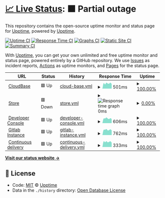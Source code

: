 # [📈 Live Status](https://status.albismart.com): <!--live status--> **🟧 Partial outage**

This repository contains the open-source uptime monitor and status page for [Upptime](https://upptime.js.org), powered by [Upptime](https://github.com/upptime/upptime).

[![Uptime CI](https://github.com/koj-co/upptime/workflows/Uptime%20CI/badge.svg)](https://github.com/koj-co/upptime/actions?query=workflow%3A%22Uptime+CI%22)
[![Response Time CI](https://github.com/koj-co/upptime/workflows/Response%20Time%20CI/badge.svg)](https://github.com/koj-co/upptime/actions?query=workflow%3A%22Response+Time+CI%22)
[![Graphs CI](https://github.com/koj-co/upptime/workflows/Graphs%20CI/badge.svg)](https://github.com/koj-co/upptime/actions?query=workflow%3A%22Graphs+CI%22)
[![Static Site CI](https://github.com/koj-co/upptime/workflows/Static%20Site%20CI/badge.svg)](https://github.com/koj-co/upptime/actions?query=workflow%3A%22Static+Site+CI%22)
[![Summary CI](https://github.com/koj-co/upptime/workflows/Summary%20CI/badge.svg)](https://github.com/koj-co/upptime/actions?query=workflow%3A%22Summary+CI%22)

With [Upptime](https://upptime.js.org), you can get your own unlimited and free uptime monitor and status page, powered entirely by a GitHub repository. We use [Issues](https://github.com/upptime/upptime/issues) as incident reports, [Actions](https://github.com/albismart/uptime/actions) as uptime monitors, and [Pages](https://status.albismart.com) for the status page.

<!--start: status pages-->
<!-- This summary is generated by Upptime (https://github.com/upptime/upptime) -->
<!-- Do not edit this manually, your changes will be overwritten -->
<!-- prettier-ignore -->
| URL | Status | History | Response Time | Uptime |
| --- | ------ | ------- | ------------- | ------ |
| <img alt="" src="https://favicons.githubusercontent.com/albismart.cloud" height="13"> [CloudBase](https://albismart.cloud/) | 🟩 Up | [cloud-base.yml](https://github.com/albismart/uptime/commits/HEAD/history/cloud-base.yml) | <details><summary><img alt="Response time graph" src="./graphs/cloud-base/response-time-week.png" height="20"> 501ms</summary><br><a href="https://status.albismart.com/history/cloud-base"><img alt="Response time 522" src="https://img.shields.io/endpoint?url=https%3A%2F%2Fraw.githubusercontent.com%2Falbismart%2Fuptime%2FHEAD%2Fapi%2Fcloud-base%2Fresponse-time.json"></a><br><a href="https://status.albismart.com/history/cloud-base"><img alt="24-hour response time 448" src="https://img.shields.io/endpoint?url=https%3A%2F%2Fraw.githubusercontent.com%2Falbismart%2Fuptime%2FHEAD%2Fapi%2Fcloud-base%2Fresponse-time-day.json"></a><br><a href="https://status.albismart.com/history/cloud-base"><img alt="7-day response time 501" src="https://img.shields.io/endpoint?url=https%3A%2F%2Fraw.githubusercontent.com%2Falbismart%2Fuptime%2FHEAD%2Fapi%2Fcloud-base%2Fresponse-time-week.json"></a><br><a href="https://status.albismart.com/history/cloud-base"><img alt="30-day response time 510" src="https://img.shields.io/endpoint?url=https%3A%2F%2Fraw.githubusercontent.com%2Falbismart%2Fuptime%2FHEAD%2Fapi%2Fcloud-base%2Fresponse-time-month.json"></a><br><a href="https://status.albismart.com/history/cloud-base"><img alt="1-year response time 522" src="https://img.shields.io/endpoint?url=https%3A%2F%2Fraw.githubusercontent.com%2Falbismart%2Fuptime%2FHEAD%2Fapi%2Fcloud-base%2Fresponse-time-year.json"></a></details> | <details><summary><a href="https://status.albismart.com/history/cloud-base">100.00%</a></summary><a href="https://status.albismart.com/history/cloud-base"><img alt="All-time uptime 98.23%" src="https://img.shields.io/endpoint?url=https%3A%2F%2Fraw.githubusercontent.com%2Falbismart%2Fuptime%2FHEAD%2Fapi%2Fcloud-base%2Fuptime.json"></a><br><a href="https://status.albismart.com/history/cloud-base"><img alt="24-hour uptime 100.00%" src="https://img.shields.io/endpoint?url=https%3A%2F%2Fraw.githubusercontent.com%2Falbismart%2Fuptime%2FHEAD%2Fapi%2Fcloud-base%2Fuptime-day.json"></a><br><a href="https://status.albismart.com/history/cloud-base"><img alt="7-day uptime 100.00%" src="https://img.shields.io/endpoint?url=https%3A%2F%2Fraw.githubusercontent.com%2Falbismart%2Fuptime%2FHEAD%2Fapi%2Fcloud-base%2Fuptime-week.json"></a><br><a href="https://status.albismart.com/history/cloud-base"><img alt="30-day uptime 100.00%" src="https://img.shields.io/endpoint?url=https%3A%2F%2Fraw.githubusercontent.com%2Falbismart%2Fuptime%2FHEAD%2Fapi%2Fcloud-base%2Fuptime-month.json"></a><br><a href="https://status.albismart.com/history/cloud-base"><img alt="1-year uptime 98.23%" src="https://img.shields.io/endpoint?url=https%3A%2F%2Fraw.githubusercontent.com%2Falbismart%2Fuptime%2FHEAD%2Fapi%2Fcloud-base%2Fuptime-year.json"></a></details>
| <img alt="" src="https://favicons.githubusercontent.com/albismart.store" height="13"> [Store](https://albismart.store/) | 🟥 Down | [store.yml](https://github.com/albismart/uptime/commits/HEAD/history/store.yml) | <details><summary><img alt="Response time graph" src="./graphs/store/response-time-week.png" height="20"> 0ms</summary><br><a href="https://status.albismart.com/history/store"><img alt="Response time 234" src="https://img.shields.io/endpoint?url=https%3A%2F%2Fraw.githubusercontent.com%2Falbismart%2Fuptime%2FHEAD%2Fapi%2Fstore%2Fresponse-time.json"></a><br><a href="https://status.albismart.com/history/store"><img alt="24-hour response time 0" src="https://img.shields.io/endpoint?url=https%3A%2F%2Fraw.githubusercontent.com%2Falbismart%2Fuptime%2FHEAD%2Fapi%2Fstore%2Fresponse-time-day.json"></a><br><a href="https://status.albismart.com/history/store"><img alt="7-day response time 0" src="https://img.shields.io/endpoint?url=https%3A%2F%2Fraw.githubusercontent.com%2Falbismart%2Fuptime%2FHEAD%2Fapi%2Fstore%2Fresponse-time-week.json"></a><br><a href="https://status.albismart.com/history/store"><img alt="30-day response time 0" src="https://img.shields.io/endpoint?url=https%3A%2F%2Fraw.githubusercontent.com%2Falbismart%2Fuptime%2FHEAD%2Fapi%2Fstore%2Fresponse-time-month.json"></a><br><a href="https://status.albismart.com/history/store"><img alt="1-year response time 234" src="https://img.shields.io/endpoint?url=https%3A%2F%2Fraw.githubusercontent.com%2Falbismart%2Fuptime%2FHEAD%2Fapi%2Fstore%2Fresponse-time-year.json"></a></details> | <details><summary><a href="https://status.albismart.com/history/store">0.00%</a></summary><a href="https://status.albismart.com/history/store"><img alt="All-time uptime 0.00%" src="https://img.shields.io/endpoint?url=https%3A%2F%2Fraw.githubusercontent.com%2Falbismart%2Fuptime%2FHEAD%2Fapi%2Fstore%2Fuptime.json"></a><br><a href="https://status.albismart.com/history/store"><img alt="24-hour uptime 0.00%" src="https://img.shields.io/endpoint?url=https%3A%2F%2Fraw.githubusercontent.com%2Falbismart%2Fuptime%2FHEAD%2Fapi%2Fstore%2Fuptime-day.json"></a><br><a href="https://status.albismart.com/history/store"><img alt="7-day uptime 0.00%" src="https://img.shields.io/endpoint?url=https%3A%2F%2Fraw.githubusercontent.com%2Falbismart%2Fuptime%2FHEAD%2Fapi%2Fstore%2Fuptime-week.json"></a><br><a href="https://status.albismart.com/history/store"><img alt="30-day uptime 1.38%" src="https://img.shields.io/endpoint?url=https%3A%2F%2Fraw.githubusercontent.com%2Falbismart%2Fuptime%2FHEAD%2Fapi%2Fstore%2Fuptime-month.json"></a><br><a href="https://status.albismart.com/history/store"><img alt="1-year uptime 0.00%" src="https://img.shields.io/endpoint?url=https%3A%2F%2Fraw.githubusercontent.com%2Falbismart%2Fuptime%2FHEAD%2Fapi%2Fstore%2Fuptime-year.json"></a></details>
| <img alt="" src="https://favicons.githubusercontent.com/console.albismart.dev" height="13"> [Developer Console](https://console.albismart.dev/) | 🟩 Up | [developer-console.yml](https://github.com/albismart/uptime/commits/HEAD/history/developer-console.yml) | <details><summary><img alt="Response time graph" src="./graphs/developer-console/response-time-week.png" height="20"> 606ms</summary><br><a href="https://status.albismart.com/history/developer-console"><img alt="Response time 616" src="https://img.shields.io/endpoint?url=https%3A%2F%2Fraw.githubusercontent.com%2Falbismart%2Fuptime%2FHEAD%2Fapi%2Fdeveloper-console%2Fresponse-time.json"></a><br><a href="https://status.albismart.com/history/developer-console"><img alt="24-hour response time 543" src="https://img.shields.io/endpoint?url=https%3A%2F%2Fraw.githubusercontent.com%2Falbismart%2Fuptime%2FHEAD%2Fapi%2Fdeveloper-console%2Fresponse-time-day.json"></a><br><a href="https://status.albismart.com/history/developer-console"><img alt="7-day response time 606" src="https://img.shields.io/endpoint?url=https%3A%2F%2Fraw.githubusercontent.com%2Falbismart%2Fuptime%2FHEAD%2Fapi%2Fdeveloper-console%2Fresponse-time-week.json"></a><br><a href="https://status.albismart.com/history/developer-console"><img alt="30-day response time 621" src="https://img.shields.io/endpoint?url=https%3A%2F%2Fraw.githubusercontent.com%2Falbismart%2Fuptime%2FHEAD%2Fapi%2Fdeveloper-console%2Fresponse-time-month.json"></a><br><a href="https://status.albismart.com/history/developer-console"><img alt="1-year response time 616" src="https://img.shields.io/endpoint?url=https%3A%2F%2Fraw.githubusercontent.com%2Falbismart%2Fuptime%2FHEAD%2Fapi%2Fdeveloper-console%2Fresponse-time-year.json"></a></details> | <details><summary><a href="https://status.albismart.com/history/developer-console">100.00%</a></summary><a href="https://status.albismart.com/history/developer-console"><img alt="All-time uptime 100.00%" src="https://img.shields.io/endpoint?url=https%3A%2F%2Fraw.githubusercontent.com%2Falbismart%2Fuptime%2FHEAD%2Fapi%2Fdeveloper-console%2Fuptime.json"></a><br><a href="https://status.albismart.com/history/developer-console"><img alt="24-hour uptime 100.00%" src="https://img.shields.io/endpoint?url=https%3A%2F%2Fraw.githubusercontent.com%2Falbismart%2Fuptime%2FHEAD%2Fapi%2Fdeveloper-console%2Fuptime-day.json"></a><br><a href="https://status.albismart.com/history/developer-console"><img alt="7-day uptime 100.00%" src="https://img.shields.io/endpoint?url=https%3A%2F%2Fraw.githubusercontent.com%2Falbismart%2Fuptime%2FHEAD%2Fapi%2Fdeveloper-console%2Fuptime-week.json"></a><br><a href="https://status.albismart.com/history/developer-console"><img alt="30-day uptime 100.00%" src="https://img.shields.io/endpoint?url=https%3A%2F%2Fraw.githubusercontent.com%2Falbismart%2Fuptime%2FHEAD%2Fapi%2Fdeveloper-console%2Fuptime-month.json"></a><br><a href="https://status.albismart.com/history/developer-console"><img alt="1-year uptime 100.00%" src="https://img.shields.io/endpoint?url=https%3A%2F%2Fraw.githubusercontent.com%2Falbismart%2Fuptime%2FHEAD%2Fapi%2Fdeveloper-console%2Fuptime-year.json"></a></details>
| <img alt="" src="https://favicons.githubusercontent.com/gitlab.albismart.dev" height="13"> [Gitlab Instance](https://gitlab.albismart.dev/) | 🟩 Up | [gitlab-instance.yml](https://github.com/albismart/uptime/commits/HEAD/history/gitlab-instance.yml) | <details><summary><img alt="Response time graph" src="./graphs/gitlab-instance/response-time-week.png" height="20"> 762ms</summary><br><a href="https://status.albismart.com/history/gitlab-instance"><img alt="Response time 606" src="https://img.shields.io/endpoint?url=https%3A%2F%2Fraw.githubusercontent.com%2Falbismart%2Fuptime%2FHEAD%2Fapi%2Fgitlab-instance%2Fresponse-time.json"></a><br><a href="https://status.albismart.com/history/gitlab-instance"><img alt="24-hour response time 684" src="https://img.shields.io/endpoint?url=https%3A%2F%2Fraw.githubusercontent.com%2Falbismart%2Fuptime%2FHEAD%2Fapi%2Fgitlab-instance%2Fresponse-time-day.json"></a><br><a href="https://status.albismart.com/history/gitlab-instance"><img alt="7-day response time 762" src="https://img.shields.io/endpoint?url=https%3A%2F%2Fraw.githubusercontent.com%2Falbismart%2Fuptime%2FHEAD%2Fapi%2Fgitlab-instance%2Fresponse-time-week.json"></a><br><a href="https://status.albismart.com/history/gitlab-instance"><img alt="30-day response time 778" src="https://img.shields.io/endpoint?url=https%3A%2F%2Fraw.githubusercontent.com%2Falbismart%2Fuptime%2FHEAD%2Fapi%2Fgitlab-instance%2Fresponse-time-month.json"></a><br><a href="https://status.albismart.com/history/gitlab-instance"><img alt="1-year response time 606" src="https://img.shields.io/endpoint?url=https%3A%2F%2Fraw.githubusercontent.com%2Falbismart%2Fuptime%2FHEAD%2Fapi%2Fgitlab-instance%2Fresponse-time-year.json"></a></details> | <details><summary><a href="https://status.albismart.com/history/gitlab-instance">100.00%</a></summary><a href="https://status.albismart.com/history/gitlab-instance"><img alt="All-time uptime 99.99%" src="https://img.shields.io/endpoint?url=https%3A%2F%2Fraw.githubusercontent.com%2Falbismart%2Fuptime%2FHEAD%2Fapi%2Fgitlab-instance%2Fuptime.json"></a><br><a href="https://status.albismart.com/history/gitlab-instance"><img alt="24-hour uptime 100.00%" src="https://img.shields.io/endpoint?url=https%3A%2F%2Fraw.githubusercontent.com%2Falbismart%2Fuptime%2FHEAD%2Fapi%2Fgitlab-instance%2Fuptime-day.json"></a><br><a href="https://status.albismart.com/history/gitlab-instance"><img alt="7-day uptime 100.00%" src="https://img.shields.io/endpoint?url=https%3A%2F%2Fraw.githubusercontent.com%2Falbismart%2Fuptime%2FHEAD%2Fapi%2Fgitlab-instance%2Fuptime-week.json"></a><br><a href="https://status.albismart.com/history/gitlab-instance"><img alt="30-day uptime 100.00%" src="https://img.shields.io/endpoint?url=https%3A%2F%2Fraw.githubusercontent.com%2Falbismart%2Fuptime%2FHEAD%2Fapi%2Fgitlab-instance%2Fuptime-month.json"></a><br><a href="https://status.albismart.com/history/gitlab-instance"><img alt="1-year uptime 99.99%" src="https://img.shields.io/endpoint?url=https%3A%2F%2Fraw.githubusercontent.com%2Falbismart%2Fuptime%2FHEAD%2Fapi%2Fgitlab-instance%2Fuptime-year.json"></a></details>
| <img alt="" src="https://favicons.githubusercontent.com/compiler.albismart.dev" height="13"> [Continuous delivery](https://compiler.albismart.dev/) | 🟩 Up | [continuous-delivery.yml](https://github.com/albismart/uptime/commits/HEAD/history/continuous-delivery.yml) | <details><summary><img alt="Response time graph" src="./graphs/continuous-delivery/response-time-week.png" height="20"> 333ms</summary><br><a href="https://status.albismart.com/history/continuous-delivery"><img alt="Response time 393" src="https://img.shields.io/endpoint?url=https%3A%2F%2Fraw.githubusercontent.com%2Falbismart%2Fuptime%2FHEAD%2Fapi%2Fcontinuous-delivery%2Fresponse-time.json"></a><br><a href="https://status.albismart.com/history/continuous-delivery"><img alt="24-hour response time 278" src="https://img.shields.io/endpoint?url=https%3A%2F%2Fraw.githubusercontent.com%2Falbismart%2Fuptime%2FHEAD%2Fapi%2Fcontinuous-delivery%2Fresponse-time-day.json"></a><br><a href="https://status.albismart.com/history/continuous-delivery"><img alt="7-day response time 333" src="https://img.shields.io/endpoint?url=https%3A%2F%2Fraw.githubusercontent.com%2Falbismart%2Fuptime%2FHEAD%2Fapi%2Fcontinuous-delivery%2Fresponse-time-week.json"></a><br><a href="https://status.albismart.com/history/continuous-delivery"><img alt="30-day response time 376" src="https://img.shields.io/endpoint?url=https%3A%2F%2Fraw.githubusercontent.com%2Falbismart%2Fuptime%2FHEAD%2Fapi%2Fcontinuous-delivery%2Fresponse-time-month.json"></a><br><a href="https://status.albismart.com/history/continuous-delivery"><img alt="1-year response time 393" src="https://img.shields.io/endpoint?url=https%3A%2F%2Fraw.githubusercontent.com%2Falbismart%2Fuptime%2FHEAD%2Fapi%2Fcontinuous-delivery%2Fresponse-time-year.json"></a></details> | <details><summary><a href="https://status.albismart.com/history/continuous-delivery">100.00%</a></summary><a href="https://status.albismart.com/history/continuous-delivery"><img alt="All-time uptime 98.91%" src="https://img.shields.io/endpoint?url=https%3A%2F%2Fraw.githubusercontent.com%2Falbismart%2Fuptime%2FHEAD%2Fapi%2Fcontinuous-delivery%2Fuptime.json"></a><br><a href="https://status.albismart.com/history/continuous-delivery"><img alt="24-hour uptime 100.00%" src="https://img.shields.io/endpoint?url=https%3A%2F%2Fraw.githubusercontent.com%2Falbismart%2Fuptime%2FHEAD%2Fapi%2Fcontinuous-delivery%2Fuptime-day.json"></a><br><a href="https://status.albismart.com/history/continuous-delivery"><img alt="7-day uptime 100.00%" src="https://img.shields.io/endpoint?url=https%3A%2F%2Fraw.githubusercontent.com%2Falbismart%2Fuptime%2FHEAD%2Fapi%2Fcontinuous-delivery%2Fuptime-week.json"></a><br><a href="https://status.albismart.com/history/continuous-delivery"><img alt="30-day uptime 99.83%" src="https://img.shields.io/endpoint?url=https%3A%2F%2Fraw.githubusercontent.com%2Falbismart%2Fuptime%2FHEAD%2Fapi%2Fcontinuous-delivery%2Fuptime-month.json"></a><br><a href="https://status.albismart.com/history/continuous-delivery"><img alt="1-year uptime 98.91%" src="https://img.shields.io/endpoint?url=https%3A%2F%2Fraw.githubusercontent.com%2Falbismart%2Fuptime%2FHEAD%2Fapi%2Fcontinuous-delivery%2Fuptime-year.json"></a></details>

<!--end: status pages-->

[**Visit our status website →**](https://status.albismart.com)

## 📄 License

- Code: [MIT](./LICENSE) © [Upptime](https://upptime.js.org)
- Data in the `./history` directory: [Open Database License](https://opendatacommons.org/licenses/odbl/1-0/)
